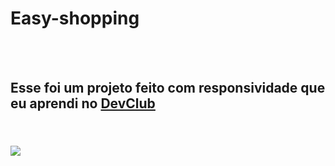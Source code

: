 # Easy-shopping
<br>
<br>
<h2>Esse foi um projeto feito com responsividade que eu aprendi no <a href="https://rodolfomori.com.br/devclub/"> DevClub </a> <h2>
 <br>
  <img src="https://raw.githubusercontent.com/Joaoferreiras/Easy-shopping/6e474d8364d671856fe557a41069a7b12de78a86/img/Captura%20de%20Tela%20(3).png">
